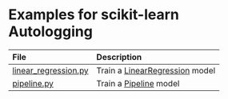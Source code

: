 # Examples for scikit-learn Autologging

| File                                           | Description                          |
| :--------------------------------------------- | :----------------------------------- |
| [linear_regression.py](./linear_regression.py) | Train a [LinearRegression][lr] model |
| [pipeline.py](./pipeline.py)                   | Train a [Pipeline][pipe] model       |

[lr]: https://scikit-learn.org/stable/modules/generated/sklearn.linear_model.LinearRegression.html
[pipe]: https://scikit-learn.org/stable/modules/generated/sklearn.pipeline.Pipeline.html
